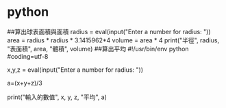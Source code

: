 # python
##算出球表面積與面積
radius = eval(input("Enter a number for radius: "))
area = radius * radius * 3.1415962*4
volume = area * 4
print("半徑", radius, "表面積", area, "體積", volume)
##算出平均
#!/usr/bin/env python
#coding=utf-8

x,y,z  = eval(input("Enter a number for radius: "))

a=(x+y+z)/3

print("輸入的數值", x, y, z, "平均", a)
